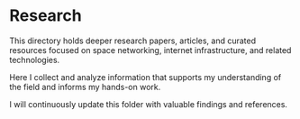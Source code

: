 # Research

This directory holds deeper research papers, articles, and curated resources focused on space networking, internet infrastructure, and related technologies.

Here I collect and analyze information that supports my understanding of the field and informs my hands-on work.

I will continuously update this folder with valuable findings and references.
